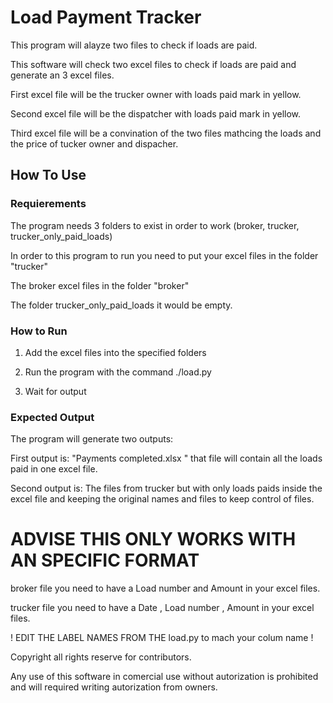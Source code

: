 # Load Payment Tracker
This program will alayze two files to check if loads are paid.

This software will check two excel files to check if loads are paid and generate an 3 excel files.

First excel file will be the trucker owner with loads paid mark in yellow.

Second excel file will be the dispatcher with loads paid mark in yellow.

Third excel file will be a convination of the two files mathcing the loads and the price of tucker owner and dispacher.

## How To Use 

### Requierements

The program needs 3 folders to exist in order to work  (broker, trucker, trucker_only_paid_loads)

In order to this program to run you need to put your excel files in the folder "trucker"

The broker excel files in the folder "broker"

The folder trucker_only_paid_loads it would be empty.


### How to Run

1. Add the excel files into the specified folders 

2. Run the program with the command ./load.py

3. Wait for output 


### Expected Output

The program will generate two outputs:

First output is: "Payments completed.xlsx " that file will contain all the loads paid in one excel file. 

Second output is: The files from trucker but with only loads paids inside the excel file and keeping the original names and files  to keep control of files.

# ADVISE THIS ONLY WORKS WITH AN SPECIFIC FORMAT
 
broker file you need to have a Load number and Amount in your excel files.

trucker file you need to have a Date , Load number , Amount in your excel files.

! EDIT THE LABEL NAMES FROM THE load.py to mach your colum name !

Copyright all rights reserve for contributors.

Any use of this software in comercial use without autorization is prohibited and will required writing autorization from owners.
